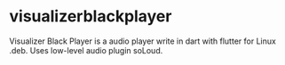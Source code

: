 # visualizerblackplayer
Visualizer Black Player is a audio player write in dart with flutter for Linux .deb. Uses low-level audio plugin soLoud.
